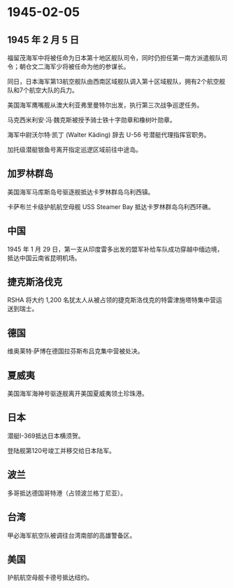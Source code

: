 # 1945-02-05

## 1945 年 2 月 5 日

福留茂海军中将被任命为日本第十地区舰队司令，同时仍担任第一南方派遣舰队司令；朝仓文二海军少将被任命为他的参谋长。

同日，日本海军第13航空舰队由西南区域舰队调入第十区域舰队，拥有2个航空舰队和7个航空大队的兵力。

美国海军鹰嘴舰从澳大利亚弗里曼特尔出发，执行第三次战争巡逻任务。

马克西米利安·冯·魏克斯被授予骑士铁十字勋章和橡树叶勋章。

海军中尉沃尔特·凯丁 (Walter Käding) 辞去 U-56 号潜艇代理指挥官职务。

加托级潜艇银鱼号离开指定巡逻区域前往中途岛。

## 加罗林群岛

美国海军马库斯岛号驱逐舰抵达卡罗林群岛乌利西镇。

卡萨布兰卡级护航航空母舰 USS Steamer Bay 抵达卡罗林群岛乌利西环礁。

## 中国

1945 年 1 月 29
日，第一支从印度雷多出发的盟军补给车队成功穿越中缅边境，抵达中国云南省昆明机场。

## 捷克斯洛伐克

RSHA 将大约 1,200
名犹太人从被占领的捷克斯洛伐克的特雷津施塔特集中营运送到瑞士。

## 德国

维奥莱特·萨博在德国拉芬斯布吕克集中营被处决。

## 夏威夷

美国海军海神号驱逐舰离开美国夏威夷领土珍珠港。

## 日本

潜艇I-369抵达日本横须贺。

登陆舰第120号竣工并移交给日本陆军。

## 波兰

多哥抵达德国哥特港（占领波兰格丁尼亚）。

## 台湾

甲必海军航空队被调往台湾南部的高雄警备区。

## 美国

护航航空母舰卡德号抵达纽约。

